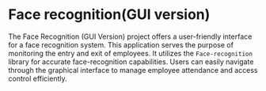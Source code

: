 # Face recognition(GUI version)

The Face Recognition (GUI Version) project offers a user-friendly interface for a face recognition system. This application serves the purpose of monitoring the entry and exit of employees. It utilizes the `Face-recognition` library for accurate face-recognition capabilities. Users can easily navigate through the graphical interface to manage employee attendance and access control efficiently.
